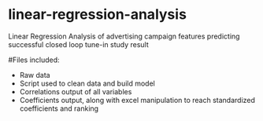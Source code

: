 # linear-regression-analysis
Linear Regression Analysis of advertising campaign features predicting successful closed loop tune-in study result

#Files included:
- Raw data
- Script used to clean data and build model
- Correlations output of all variables
- Coefficients output, along with excel manipulation to reach standardized coefficients and ranking
